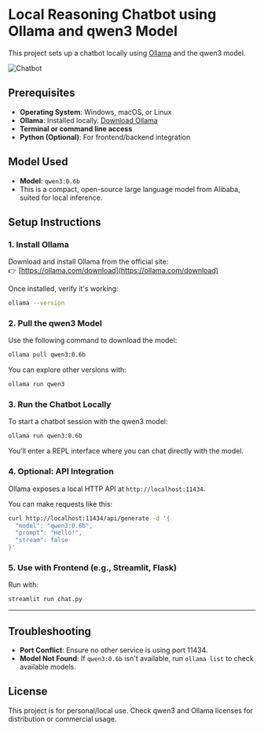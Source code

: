 # Local Reasoning Chatbot using Ollama and qwen3 Model

This project sets up a chatbot locally using [Ollama](https://ollama.com) and the qwen3 model.

![Chatbot](1.png)

## Prerequisites

- **Operating System**: Windows, macOS, or Linux
- **Ollama**: Installed locally. [Download Ollama](https://ollama.com/download)
- **Terminal or command line access**
- **Python (Optional)**: For frontend/backend integration

## Model Used

- **Model**: `qwen3:0.6b`  
- This is a compact, open-source large language model from Alibaba, suited for local inference.

## Setup Instructions

### 1. Install Ollama

Download and install Ollama from the official site:  
👉 [https://ollama.com/download](https://ollama.com/download)

Once installed, verify it's working:

```bash
ollama --version
````

### 2. Pull the qwen3 Model

Use the following command to download the model:

```bash
ollama pull qwen3:0.6b
```

You can explore other versions with:

```bash
ollama run qwen3
```

### 3. Run the Chatbot Locally

To start a chatbot session with the qwen3 model:

```bash
ollama run qwen3:0.6b
```

You’ll enter a REPL interface where you can chat directly with the model.

### 4. Optional: API Integration

Ollama exposes a local HTTP API at `http://localhost:11434`.

You can make requests like this:

```bash
curl http://localhost:11434/api/generate -d '{
  "model": "qwen3:0.6b",
  "prompt": "Hello!",
  "stream": false
}'
```

### 5. Use with Frontend (e.g., Streamlit, Flask)

Run with:

```bash
streamlit run chat.py
```

---

## Troubleshooting

* **Port Conflict**: Ensure no other service is using port 11434.
* **Model Not Found**: If `qwen3:0.6b` isn't available, run `ollama list` to check available models.

## License

This project is for personal/local use. Check qwen3 and Ollama licenses for distribution or commercial usage.
